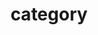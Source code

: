 ---
title : "category"
layout : "categories"
permalink : /categories/
auto_profile : true
sidebar_naub : true
---